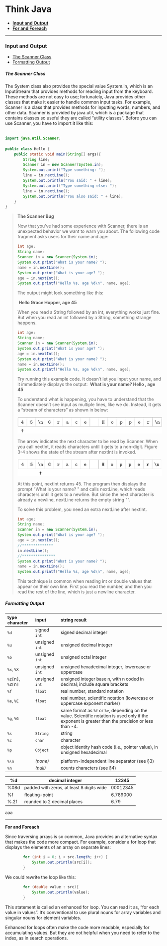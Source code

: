 # Think Java

- **[Input and Output](#input-and-output)**
- **[For and Foreach](#for-and-foreach)**


------

### Input and Output

- [The Scanner Class](#the-scanner-class)
- [Formatting Output](#formatting-output)



##### The Scanner Class

The System class also provides the special value System.in, which is an InputStream
that provides methods for reading input from the keyboard. These methods are not
easy to use; fortunately, Java provides other classes that make it easier to handle common
input tasks.
For example, Scanner is a class that provides methods for inputting words, numbers,
and other data. Scanner is provided by java.util, which is a package that contains
classes so useful they are called “utility classes”. Before you can use Scanner, you have
to import it like this:

```java

import java.util.Scanner;

public class Hello {
    public static void main(String[] args){
        String line;
        Scanner in = new Scanner(System.in);
        System.out.print("Type something: ");
        line = in.nextLine();
        System.out.println("You said: " + line);
        System.out.print("Type something else: ");
        line = in.nextLine();
        System.out.println("You also said: " + line);
    }
}

```

> **The Scanner Bug**
>
> Now that you’ve had some experience with Scanner, there is an unexpected behavior
> we want to warn you about. The following code fragment asks users for their name
> and age:
>
> ```Java
> int age;
> String name;
> Scanner in = new Scanner(System.in);
> System.out.print("What is your name? ");
> name = in.nextLine();
> System.out.print("What is your age? ");
> age = in.nextInt();
> System.out.printf("Hello %s, age %d\n", name, age);
> ```
>
> The output might look something like this:
>
> ​	**Hello Grace Hopper, age 45**
>
> When you read a String followed by an int, everything works just fine. But when
> you read an int followed by a String, something strange happens.
>
> ```java
> int age;
> String name;
> Scanner in = new Scanner(System.in);
> System.out.print("What is your age? ");
> age = in.nextInt();
> System.out.print("What is your name? ");
> name = in.nextLine();
> System.out.printf("Hello %s, age %d\n", name, age);
> ```
>
> Try running this example code. It doesn’t let you input your name, and it immediately
> displays the output:
> ​	**What is your name? Hello , age 45**
>
> To understand what is happening, you have to understand that the Scanner doesn’t
> see input as multiple lines, like we do. Instead, it gets a “stream of characters” as
> shown in below:
>
> ![nextint](images/scanner_bug_int.jpg)
>
> The arrow indicates the next character to be read by Scanner. When you call
> nextInt, it reads characters until it gets to a non-digit. Figure 3-4 shows the state of
> the stream after nextInt is invoked.
>
> ![nextLine](images/scanner_bug_string.jpg)
>
> At this point, nextInt returns 45. The program then displays the prompt "What is
> your name? " and calls nextLine, which reads characters until it gets to a newline.
> But since the next character is already a newline, nextLine returns the empty string
> "".
>
> To solve this problem, you need an extra nextLine after nextInt.
>
> ```java
> int age;
> String name;
> Scanner in = new Scanner(System.in);
> System.out.print("What is your age? ");
> age = in.nextInt();
> //**************
> in.nextLine();
> //***************
> System.out.print("What is your name? ");
> name = in.nextLine();
> System.out.printf("Hello %s, age %d\n", name, age);
> ```
>
> This technique is common when reading int or double values that appear on their
> own line. First you read the number, and then you read the rest of the line, which is
> just a newline character.

##### Formatting Output

| type character       | input          | string result                            |
| :------------------- | :------------- | :--------------------------------------- |
| `%d`                 | signed `int`   | signed decimal integer                   |
| `%u`                 | unsigned `int` | unsigned decimal integer                 |
| `%o`                 | unsigned `int` | unsigned octal integer                   |
| `%x`, `%X`           | unsigned `int` | unsigned hexadecimal integer, lowercase or uppercase |
| `%z[`n`]`, `%Z[`n`]` | unsigned `int` | unsigned integer base n, with n coded in decimal; include square brackets |
| `%f`                 | `float`        | real number, standard notation           |
| `%e`, `%E`           | `float`        | real number, scientific notation (lowercase or uppercase exponent marker) |
| `%g`, `%G`           | `float`        | same format as `%f` or `%e`, depending on the value. Scientific notation is used only if the exponent is greater than the precision or less than -4. |
| `%s`                 | `String`       | string                                   |
| `%c`                 | `char`         | character                                |
| `%p`                 | `Object`       | object identity hash code (i.e., pointer value), in unsigned hexadecimal |
|                      |                |                                          |
| `%\n`                | *(none)*       | platform-independent line separator (see §3) |
| `%n`                 | *(null)*       | counts characters (see §4)               |

| %d   | decimal integer                          | 12345    |
| ---- | ---------------------------------------- | -------- |
| %08d | padded with zeros, at least 8 digits wide | 00012345 |
| %f   | floating-point                           | 6.789000 |
| %.2f | rounded to 2 decimal places              | 6.79     |

aaa

------

**For and Foreach**

Since traversing arrays is so common, Java provides an alternative syntax that makes
the code more compact. For example, consider a for loop that displays the elements
of an array on separate lines:

```java
        for (int i = 0; i < src.length; i++) {
            System.out.println(src[i]);
        }
```

We could rewrite the loop like this:

```java
        for (double value : src){
            System.out.println(value);
        }
```

This statement is called an enhanced for loop. You can read it as, “for each value in
values”. It’s conventional to use plural nouns for array variables and singular nouns
for element variables.

Enhanced for loops often make the code more readable, especially for accumulating
values. But they are not helpful when you need to refer to the index, as in search
operations.

##### 